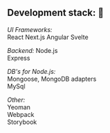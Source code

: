 ## Development stack: :metal:

*UI Frameworks:*  
React
Next.js
Angular
Svelte

*Backend:*
Node.js  
Express  

*DB's for Node.js:*  
Mongoose, MongoDB adapters  
MySql  

*Other:*  
Yeoman  
Webpack  
Storybook  
